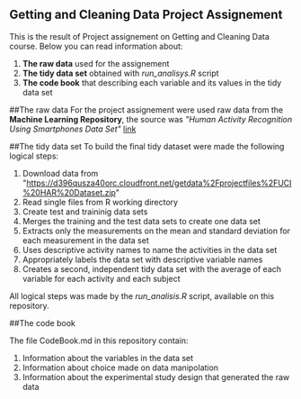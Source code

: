 ## Getting and Cleaning Data Project Assignement

This is the result of Project assignement on Getting and Cleaning Data course. Below you can read information about:  

1. **The raw data** used for the assignement 
2. **The tidy data set** obtained with *run_analisys.R* script
3. **The code book** that describing each variable and its values in the tidy data set

##The raw data
For the project assignement were used raw data from the **Machine Learning Repository**,  the source was *"Human Activity Recognition Using Smartphones Data Set"*  [link](http://archive.ics.uci.edu/ml/datasets/Human+Activity+Recognition+Using+Smartphones)

##The tidy data set
To build the final tidy  dataset were made the following logical steps:

1. Download data from "https://d396qusza40orc.cloudfront.net/getdata%2Fprojectfiles%2FUCI%20HAR%20Dataset.zip" 
2. Read single files from R working directory 
3. Create test and traininig data sets
4. Merges the training and the test data sets to create one data set
5. Extracts only the measurements on the mean and standard deviation for each measurement in the data set
6. Uses descriptive activity names to name the activities in the data set
7. Appropriately labels the data set with descriptive variable names
8. Creates a second, independent tidy data set with the average of each variable for each activity and each subject

All logical steps was made by the *run_analisis.R* script, available on this repository.

##The code book

The file CodeBook.md in this repository contain:

1. Information about the variables in the data set 
2. Information about choice made on data manipolation 
3. Information about the experimental study design that generated the raw data